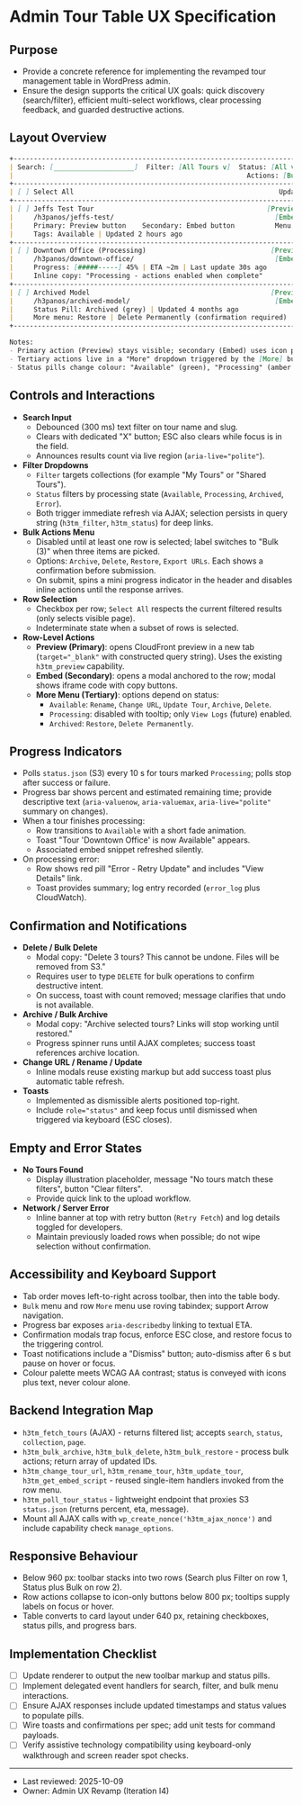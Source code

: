# Admin Tour Table UX Specification

## Purpose
- Provide a concrete reference for implementing the revamped tour management table in WordPress admin.
- Ensure the design supports the critical UX goals: quick discovery (search/filter), efficient multi-select workflows, clear processing feedback, and guarded destructive actions.

## Layout Overview
````markdown
+------------------------------------------------------------------------------+
| Search: [____________________]  Filter: [All Tours v]  Status: [All v]       |
|                                                          Actions: [Bulk v]   |
+------------------------------------------------------------------------------+
| [ ] Select All                                                   Updated 2h  |
+------------------------------------------------------------------------------+
| [ ] Jeffs Test Tour                                           [Preview] [More]|
|     /h3panos/jeffs-test/                                        [Embed]      |
|     Primary: Preview button    Secondary: Embed button          Menu: More   |
|     Tags: Available | Updated 2 hours ago                                    |
+------------------------------------------------------------------------------+
| [ ] Downtown Office (Processing)                               [Preview] [More]|
|     /h3panos/downtown-office/                                   [Embed]      |
|     Progress: [#####-----] 45% | ETA ~2m | Last update 30s ago                |
|     Inline copy: "Processing - actions enabled when complete"                |
+------------------------------------------------------------------------------+
| [ ] Archived Model                                             [Preview] [More]|
|     /h3panos/archived-model/                                    [Embed]      |
|     Status Pill: Archived (grey) | Updated 4 months ago                       |
|     More menu: Restore | Delete Permanently (confirmation required)          |
+------------------------------------------------------------------------------+

Notes:
- Primary action (Preview) stays visible; secondary (Embed) uses icon plus label in final build but text labels are shown here.
- Tertiary actions live in a "More" dropdown triggered by the [More] button to reduce visual noise.
- Status pills change colour: "Available" (green), "Processing" (amber with spinner icon), "Archived" (grey), "Error" (red).
````

## Controls and Interactions
- **Search Input**
  - Debounced (300 ms) text filter on tour name and slug.
  - Clears with dedicated "X" button; ESC also clears while focus is in the field.
  - Announces results count via live region (`aria-live="polite"`).
- **Filter Dropdowns**
  - `Filter` targets collections (for example "My Tours" or "Shared Tours").
  - `Status` filters by processing state (`Available`, `Processing`, `Archived`, `Error`).
  - Both trigger immediate refresh via AJAX; selection persists in query string (`h3tm_filter`, `h3tm_status`) for deep links.
- **Bulk Actions Menu**
  - Disabled until at least one row is selected; label switches to "Bulk (3)" when three items are picked.
  - Options: `Archive`, `Delete`, `Restore`, `Export URLs`. Each shows a confirmation before submission.
  - On submit, spins a mini progress indicator in the header and disables inline actions until the response arrives.
- **Row Selection**
  - Checkbox per row; `Select All` respects the current filtered results (only selects visible page).
  - Indeterminate state when a subset of rows is selected.
- **Row-Level Actions**
  - **Preview (Primary)**: opens CloudFront preview in a new tab (`target="_blank"` with constructed query string). Uses the existing `h3tm_preview` capability.
  - **Embed (Secondary)**: opens a modal anchored to the row; modal shows iframe code with copy buttons.
  - **More Menu (Tertiary)**: options depend on status:
    - `Available`: `Rename`, `Change URL`, `Update Tour`, `Archive`, `Delete`.
    - `Processing`: disabled with tooltip; only `View Logs` (future) enabled.
    - `Archived`: `Restore`, `Delete Permanently`.

## Progress Indicators
- Polls `status.json` (S3) every 10 s for tours marked `Processing`; polls stop after success or failure.
- Progress bar shows percent and estimated remaining time; provide descriptive text (`aria-valuenow`, `aria-valuemax`, `aria-live="polite"` summary on changes).
- When a tour finishes processing:
  - Row transitions to `Available` with a short fade animation.
  - Toast "Tour 'Downtown Office' is now Available" appears.
  - Associated embed snippet refreshed silently.
- On processing error:
  - Row shows red pill "Error - Retry Update" and includes "View Details" link.
  - Toast provides summary; log entry recorded (`error_log` plus CloudWatch).

## Confirmation and Notifications
- **Delete / Bulk Delete**
  - Modal copy: "Delete 3 tours? This cannot be undone. Files will be removed from S3."
  - Requires user to type `DELETE` for bulk operations to confirm destructive intent.
  - On success, toast with count removed; message clarifies that undo is not available.
- **Archive / Bulk Archive**
  - Modal copy: "Archive selected tours? Links will stop working until restored."
  - Progress spinner runs until AJAX completes; success toast references archive location.
- **Change URL / Rename / Update**
  - Inline modals reuse existing markup but add success toast plus automatic table refresh.
- **Toasts**
  - Implemented as dismissible alerts positioned top-right.
  - Include `role="status"` and keep focus until dismissed when triggered via keyboard (ESC closes).

## Empty and Error States
- **No Tours Found**
  - Display illustration placeholder, message "No tours match these filters", button "Clear filters".
  - Provide quick link to the upload workflow.
- **Network / Server Error**
  - Inline banner at top with retry button (`Retry Fetch`) and log details toggled for developers.
  - Maintain previously loaded rows when possible; do not wipe selection without confirmation.

## Accessibility and Keyboard Support
- Tab order moves left-to-right across toolbar, then into the table body.
- `Bulk` menu and row `More` menu use roving tabindex; support Arrow navigation.
- Progress bar exposes `aria-describedby` linking to textual ETA.
- Confirmation modals trap focus, enforce ESC close, and restore focus to the triggering control.
- Toast notifications include a "Dismiss" button; auto-dismiss after 6 s but pause on hover or focus.
- Colour palette meets WCAG AA contrast; status is conveyed with icons plus text, never colour alone.

## Backend Integration Map
- `h3tm_fetch_tours` (AJAX) - returns filtered list; accepts `search`, `status`, `collection`, `page`.
- `h3tm_bulk_archive`, `h3tm_bulk_delete`, `h3tm_bulk_restore` - process bulk actions; return array of updated IDs.
- `h3tm_change_tour_url`, `h3tm_rename_tour`, `h3tm_update_tour`, `h3tm_get_embed_script` - reused single-item handlers invoked from the row menu.
- `h3tm_poll_tour_status` - lightweight endpoint that proxies S3 `status.json` (returns percent, eta, message).
- Mount all AJAX calls with `wp_create_nonce('h3tm_ajax_nonce')` and include capability check `manage_options`.

## Responsive Behaviour
- Below 960 px: toolbar stacks into two rows (Search plus Filter on row 1, Status plus Bulk on row 2).
- Row actions collapse to icon-only buttons below 800 px; tooltips supply labels on focus or hover.
- Table converts to card layout under 640 px, retaining checkboxes, status pills, and progress bars.

## Implementation Checklist
- [ ] Update renderer to output the new toolbar markup and status pills.
- [ ] Implement delegated event handlers for search, filter, and bulk menu interactions.
- [ ] Ensure AJAX responses include updated timestamps and status values to populate pills.
- [ ] Wire toasts and confirmations per spec; add unit tests for command payloads.
- [ ] Verify assistive technology compatibility using keyboard-only walkthrough and screen reader spot checks.

---
- Last reviewed: 2025-10-09
- Owner: Admin UX Revamp (Iteration I4)
